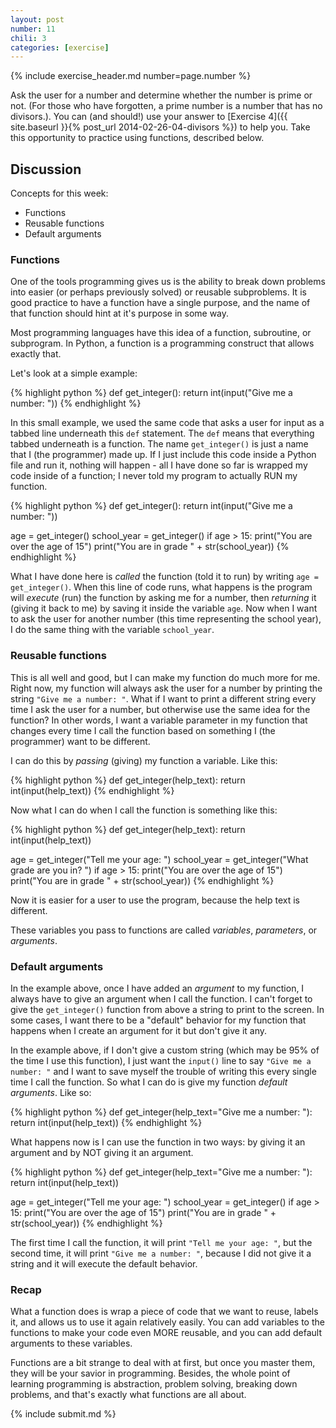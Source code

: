 ```yaml
---
layout: post
number: 11
chili: 3
categories: [exercise]
---
```


{% include exercise_header.md number=page.number %}

Ask the user for a number and determine whether the number is prime or not. (For those who have forgotten, a prime number is a number that has no divisors.). You can (and should!) use your answer to [Exercise 4]({{ site.baseurl }}{% post_url 2014-02-26-04-divisors %}) to help you. Take this opportunity to practice using functions, described below.

## Discussion

Concepts for this week:

* Functions
* Reusable functions
* Default arguments

### Functions

One of the tools programming gives us is the ability to break down problems into easier (or perhaps previously solved) or reusable subproblems. It is good practice to have a function have a single purpose, and the name of that function should hint at it's purpose in some way.

Most programming languages have this idea of a function, subroutine, or subprogram. In Python, a function is a programming construct that allows exactly that.

Let's look at a simple example:

{% highlight python %}
  def get_integer():
    return int(input("Give me a number: "))
{% endhighlight %}

In this small example, we used the same code that asks a user for input as a tabbed line underneath this `def` statement. The `def` means that everything tabbed underneath is a function. The name `get_integer()` is just a name that I (the programmer) made up. If I just include this code inside a Python file and run it, nothing will happen - all I have done so far is wrapped my code inside of a function; I never told my program to actually RUN my function.

{% highlight python %}
  def get_integer():
    return int(input("Give me a number: "))

  age = get_integer()
  school_year = get_integer()
  if age > 15:
    print("You are over the age of 15")
  print("You are in grade " + str(school_year))
{% endhighlight %}

What I have done here is *called* the function (told it to run) by writing `age = get_integer()`. When this line of code runs, what happens is the program will *execute* (run) the function by asking me for a number, then *returning* it (giving it back to me) by saving it inside the variable `age`. Now when I want to ask the user for another number (this time representing the school year), I do the same thing with the variable `school_year`.

###  Reusable functions

This is all well and good, but I can make my function do much more for me. Right now, my function will always ask the user for a number by printing the string `"Give me a number: "`. What if I want to print a different string every time I ask the user for a number, but otherwise use the same idea for the function? In other words, I want a variable parameter in my function that changes every time I call the function based on something I (the programmer) want to be different.

I can do this by *passing* (giving) my function a variable. Like this:

{% highlight python %}
  def get_integer(help_text):
    return int(input(help_text))
{% endhighlight %}

Now what I can do when I call the function is something like this:

{% highlight python %}
  def get_integer(help_text):
    return int(input(help_text))

  age = get_integer("Tell me your age: ")
  school_year = get_integer("What grade are you in? ")
  if age > 15:
    print("You are over the age of 15")
  print("You are in grade " + str(school_year))
{% endhighlight %}

Now it is easier for a user to use the program, because the help text is different.

These variables you pass to functions are called *variables*, *parameters*, or *arguments*.

### Default arguments

In the example above, once I have added an *argument* to my function, I always have to give an argument when I call the function. I can't forget to give the `get_integer()` function from above a string to print to the screen. In some cases, I want there to be a "default" behavior for my function that happens when I create an argument for it but don't give it any.

In the example above, if I don't give a custom string (which may be 95% of the time I use this function), I just want the `input()` line to say `"Give me a number: "` and I want to save myself the trouble of writing this every single time I call the function. So what I can do is give my function *default arguments*. Like so:

{% highlight python %}
  def get_integer(help_text="Give me a number: "):
    return int(input(help_text))
{% endhighlight %}

What happens now is I can use the function in two ways: by giving it an argument and by NOT giving it an argument.

{% highlight python %}
  def get_integer(help_text="Give me a number: "):
    return int(input(help_text))

  age = get_integer("Tell me your age: ")
  school_year = get_integer()
  if age > 15:
    print("You are over the age of 15")
  print("You are in grade " + str(school_year))
{% endhighlight %}

The first time I call the function, it will print `"Tell me your age: "`, but the second time, it will print `"Give me a number: "`, because I did not give it a string and it will execute the default behavior.

### Recap

What a function does is wrap a piece of code that we want to reuse, labels it, and allows us to use it again relatively easily. You can add variables to the functions to make your code even MORE reusable, and you can add default arguments to these variables.

Functions are a bit strange to deal with at first, but once you master them, they will be your savior in programming. Besides, the whole point of learning programming is abstraction, problem solving, breaking down problems, and that's exactly what functions are all about.

{% include submit.md %}
